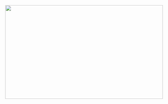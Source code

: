 
<img src="https://encrypted-tbn0.gstatic.com/images?q=tbn:ANd9GcR89-RmIeJWLChCTl5iZHdW9dFYiOkB6QlW6w&s" width="100%" height="300px" />
